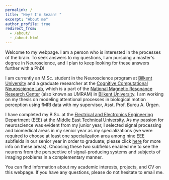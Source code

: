 ```yaml
---
permalink: /
title: "Hey! I'm Sezan! "
excerpt: "About me"
author_profile: true
redirect_from: 
  - /about/
  - /about.html
---
```


Welcome to my webpage. I am a person who is interested in the processes of the brain. To seek answers to my questions, I am pursuing a master's degree in Neuroscience, and I plan to keep looking for these answers further with a PhD!

I am currently an M.Sc. student in the Neuroscience program at [Bilkent University](https://w3.bilkent.edu.tr/bilkent/) and a graduate researcher at the [Cognitive Computational Neuroscience Lab](http://web3.bilkent.edu.tr/ccn/), which is a part of the [National Magnetic Resonance Research Center](https://umram.bilkent.edu.tr) (also known as UMRAM) in [Bilkent University](https://w3.bilkent.edu.tr/bilkent/). I am working on my thesis on modeling attentional processes in biological motion perception using fMRI data with my supervisor, Asst. Prof. Burcu A. Ürgen.

I have completed my B.Sc. at the [Electrical and Electronics Engineering Department](https://eee.metu.edu.tr) (EEE) at the [Middle East Technical University](https://www.metu.edu.tr). As my passion for neuroscience was evident from my junior year, I selected signal processing and biomedical areas in my senior year as my specializations (we were required to choose at least one specialization area among nine EEE subfields in our senior year in order to graduate; please click [here](https://eee.metu.edu.tr/specialization-fields-and-courses) for more info on these areas). Choosing these two subfields enabled me to see the neurons from the perspective of signal-producing systems and subjects of imaging problems in a complementary manner.

You can find information about my academic interests, projects, and CV on this webpage. If you have any questions, please do not hesitate to email me.
